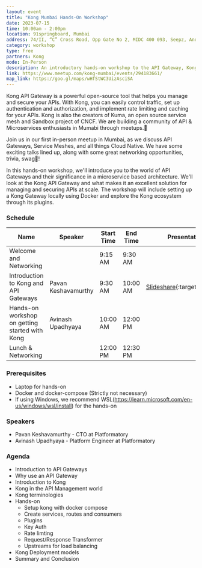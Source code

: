 ```yaml
---
layout: event
title: "Kong Mumbai Hands-On Workshop"
date: 2023-07-15
time: 10:00am - 2:00pm
location: 91springboard, Mumbai
address: 74/II, “C” Cross Road, Opp Gate No 2, MIDC 400 093, Seepz, Andheri East, Mumbai, Maharashtra 400047
category: workshop
type: free
partners: Kong
mode: In-Person
description: An introductory hands-on workshop to the API Gateway, Kong.
link: https://www.meetup.com/kong-mumbai/events/294183661/
map_link: https://goo.gl/maps/wHfStWC3UizAsciSA
---
```


<div class="about">
Kong API Gateway is a powerful open-source tool that helps you manage and secure your APIs. With Kong, you can easily control traffic, set up authentication and authorization, and implement rate limiting and caching for your APIs. Kong is also the creators of Kuma, an open source service mesh and Sandbox project of CNCF. We are building a community of API & Microservices enthusiasts in Mumabi through meetups.🦍

Join us in our first in-person meetup in Mumbai, as we discuss API Gateways, Service Meshes, and all things Cloud Native. We have some exciting talks lined up, along with some great networking opportunities, trivia, swag👕!

In this hands-on workshop, we'll introduce you to the world of API Gateways and their significance in a microservice based architecture. We'll look at the Kong API Gateway and what makes it an excellent solution for managing and securing APIs at scale. The workshop will include setting up a Kong Gateway locally using Docker and explore the Kong ecosystem through its plugins.
</div>

### Schedule

| Name | Speaker | Start Time | End Time | Presentation | Recording |
| --- | --- | --- | --- | --- | --- |
| Welcome and Networking |  | 9:15 AM | 9:30 AM |  |  |
| Introduction to Kong and API Gateways | Pavan Keshavamurthy | 9:30 AM | 10:00 AM | [Slideshare](https://www.slideshare.net/AvinashUpadhyaya3/kong-api-gatewaypdf){:target="_blank"} |  |
| Hands-on workshop on getting started with Kong | Avinash Upadhyaya | 10:00 AM | 12:00 PM |  |  |
| Lunch & Networking |  | 12:00 PM | 12:30 PM |  |  |

### Prerequisites


- Laptop for hands-on
- Docker and docker-compose (Strictly not necessary)
- If using Windows, we recommend WSL(https://learn.microsoft.com/en-us/windows/wsl/install) for the hands-on

### Speakers

- Pavan Keshavamurthy - CTO at Platformatory
- Avinash Upadhyaya - Platform Engineer at Platformatory

### Agenda

- Introduction to API Gateways
- Why use an API Gateway
- Introduction to Kong
- Kong in the API Management world
- Kong terminologies
- Hands-on
    - Setup kong with docker compose
    - Create services, routes and consumers
    - Plugins
    - Key Auth
    - Rate limting
    - Request/Response Transformer
    - Upstreams for load balancing
- Kong Deployment models
- Summary and Conclusion

